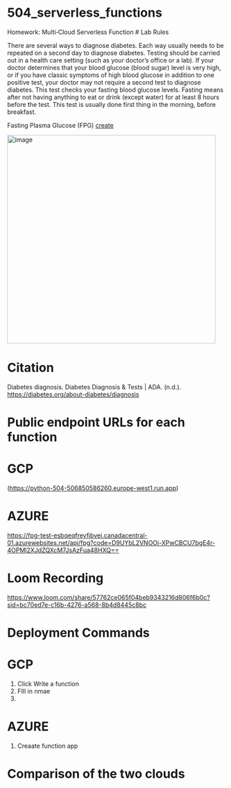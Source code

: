 # 504_serverless_functions
Homework: Multi‑Cloud Serverless Function # Lab Rules 

There are several ways to diagnose diabetes. Each way usually needs to be repeated on a second day to diagnose diabetes.
Testing should be carried out in a health care setting (such as your doctor’s office or a lab). If your doctor determines that your blood glucose (blood sugar) level is very high, or if you have classic symptoms of high blood glucose in addition to one positive test, your doctor may not require a second test to diagnose diabetes. This test checks your fasting blood glucose levels. Fasting means after not having anything to eat or drink (except water) for at least 8 hours before the test. This test is usually done first thing in the morning, before breakfast.

Fasting Plasma Glucose (FPG) 
[create](Images/FPG.jpg)

<img width="480" height="480" alt="image" src="https://github.com/user-attachments/assets/c8f34bc4-99e8-41d8-aef1-3024402e64e1" />

# Citation
Diabetes diagnosis. Diabetes Diagnosis & Tests | ADA. (n.d.). https://diabetes.org/about-diabetes/diagnosis 

# Public endpoint URLs for each function

# GCP
(https://python-504-506850586260.europe-west1.run.app)

# AZURE
https://fpg-test-esbqeqfreyfjbvej.canadacentral-01.azurewebsites.net/api/fpg?code=D9UYbL2VNOOi-XPwCBCU7bgE4r-4OPMl2XJdZQXcM7JsAzFua48HXQ==

# Loom Recording

https://www.loom.com/share/57762ce065f04beb9343216d806f6b0c?sid=bc70ed7e-c16b-4276-a568-8b4d8445c8bc

# Deployment Commands

# GCP
1. Click Write a function
2. FIll in nmae
3. 




# AZURE
1. Creaate function app

# Comparison of the two clouds


